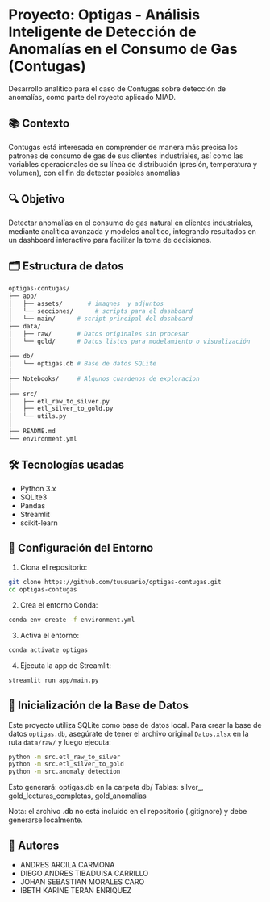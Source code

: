 # Proyecto: Optigas - Análisis Inteligente de Detección de Anomalías en el Consumo de Gas (Contugas)

Desarrollo  analítico para el caso de Contugas sobre detección de anomalías, como parte del royecto aplicado MIAD.

## 📚 Contexto

Contugas está interesada en comprender de manera más precisa los patrones de consumo de gas de sus clientes industriales, así como las variables operacionales de su línea de distribución (presión, temperatura y volumen), con el fin de detectar posibles anomalías 

## 🔍 Objetivo
Detectar anomalías en el consumo de gas natural en clientes industriales, mediante analítica avanzada y modelos analitico, integrando resultados en un dashboard interactivo para facilitar la toma de decisiones.

## 🗂️ Estructura de datos
```bash
optigas-contugas/
├── app/
│   ├── assets/       # imagnes  y adjuntos
│   └── secciones/      # scripts para el dashboard
│   └── main/      # script principal del dashboard
├── data/
│   ├── raw/       # Datos originales sin procesar
│   └── gold/      # Datos listos para modelamiento o visualización
│
├── db/
│   └── optigas.db # Base de datos SQLite
│
├── Notebooks/     # Algunos cuardenos de exploracion
│
├── src/
│   ├── etl_raw_to_silver.py
│   ├── etl_silver_to_gold.py
│   └── utils.py
│
├── README.md
└── environment.yml
```

## 🛠️ Tecnologías usadas
- Python 3.x
- SQLite3
- Pandas
- Streamlit
- scikit-learn

## 🚀 Configuración del Entorno

1. Clona el repositorio:
```bash
git clone https://github.com/tuusuario/optigas-contugas.git
cd optigas-contugas
```
2. Crea el entorno Conda:
```bash
conda env create -f environment.yml
```
3. Activa el entorno:
```bash
conda activate optigas
```
4. Ejecuta la app de Streamlit:
```bash
streamlit run app/main.py
```

## 🧱 Inicialización de la Base de Datos

Este proyecto utiliza SQLite como base de datos local. Para crear la base de datos `optigas.db`, asegúrate de tener el archivo original `Datos.xlsx` en la ruta `data/raw/` y luego ejecuta:

```bash
python -m src.etl_raw_to_silver
python -m src.etl_silver_to_gold
python -m src.anomaly_detection
```
Esto generará:
optigas.db en la carpeta db/
Tablas: silver_<cliente>, gold_lecturas_completas, gold_anomalias

Nota: el archivo .db no está incluido en el repositorio (.gitignore) y debe generarse localmente.


## 🤝 Autores
- ANDRES ARCILA CARMONA
- DIEGO ANDRES TIBADUISA CARRILLO
- JOHAN SEBASTIAN MORALES CARO
- IBETH KARINE TERAN ENRIQUEZ
